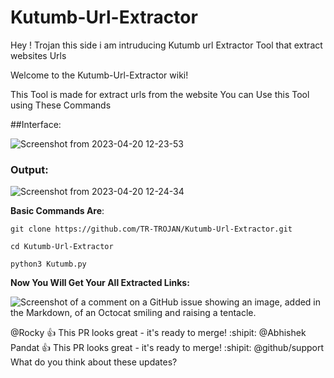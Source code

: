 # Kutumb-Url-Extractor
Hey ! Trojan this side i am intruducing Kutumb url Extractor Tool that extract websites Urls


Welcome to the Kutumb-Url-Extractor wiki!

This Tool is made for extract urls from the website You can Use this Tool using These Commands 

 ##Interface:
 
![Screenshot from 2023-04-20 12-23-53](https://user-images.githubusercontent.com/85324003/233295844-1ff4ad44-6005-4b5b-85ca-6fe0bb6b3a43.png)

### Output:

![Screenshot from 2023-04-20 12-24-34](https://user-images.githubusercontent.com/85324003/233296188-a668d22d-f524-4c09-ab5b-7a5465d8d496.png)

**Basic Commands Are**:
```
git clone https://github.com/TR-TROJAN/Kutumb-Url-Extractor.git

cd Kutumb-Url-Extractor

python3 Kutumb.py

```

**Now You Will Get Your All Extracted Links:**

![Screenshot of a comment on a GitHub issue showing an image, added in the Markdown, of an Octocat smiling and raising a tentacle.](https://myoctocat.com/assets/images/base-octocat.svg)

@Rocky :+1: This PR looks great - it's ready to merge! :shipit:
@Abhishek Pandat :+1: This PR looks great - it's ready to merge! :shipit:
@github/support What do you think about these updates?




